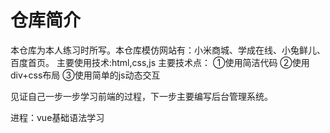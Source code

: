# 仓库简介
本仓库为本人练习时所写。本仓库模仿网站有：小米商城、学成在线、小兔鲜儿、百度首页。
主要使用技术:html,css,js
主要技术点：
  ①使用简洁代码
  ②使用div+css布局
  ③使用简单的js动态交互

见证自己一步一步学习前端的过程，下一步主要编写后台管理系统。

进程：vue基础语法学习
